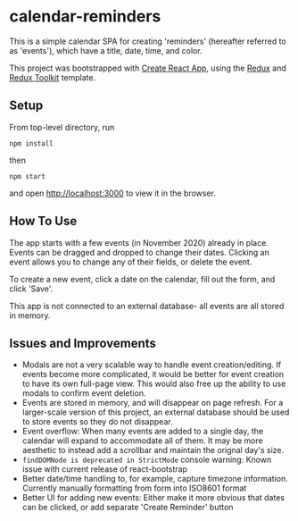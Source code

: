 # calendar-reminders
This is a simple calendar SPA for creating 'reminders' (hereafter referred to as 'events'), which have a title, date, time, and color.

This project was bootstrapped with [Create React App](https://github.com/facebook/create-react-app), using the [Redux](https://redux.js.org/) and [Redux Toolkit](https://redux-toolkit.js.org/) template.

## Setup
From top-level directory, run

```npm install```

then

```npm start```

and open [http://localhost:3000](http://localhost:3000) to view it in the browser.

## How To Use
The app starts with a few events (in November 2020) already in place. Events can be dragged and dropped to change their dates. Clicking an event allows you to change any of their fields, or delete the event.

To create a new event, click a date on the calendar, fill out the form, and click 'Save'.

This app is not connected to an external database- all events are all stored in memory.

## Issues and Improvements
- Modals are not a very scalable way to handle event creation/editing. If events become more complicated, it would be better for event creation to have its own full-page view. This would also free up the ability to use modals to confirm event deletion.
- Events are stored in memory, and will disappear on page refresh. For a larger-scale version of this project, an external database should be used to store events so they do not disappear.
- Event overflow: When many events are added to a single day, the calendar will expand to accommodate all of them. It may be more aesthetic to instead add a scrollbar and maintain the orignal day's size.
- `findDOMNode is deprecated in StrictMode` console warning: Known issue with current release of react-bootstrap
- Better date/time handling to, for example, capture timezone information. Currently manually formatting from form into ISO8601 format
- Better UI for adding new events: Either make it more obvious that dates can be clicked, or add separate 'Create Reminder' button
